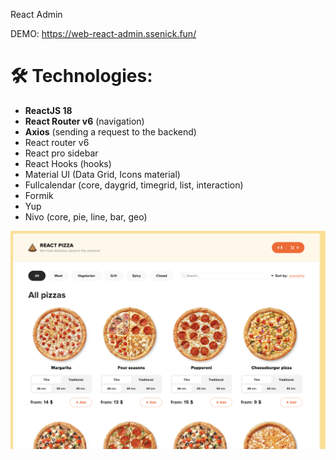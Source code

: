 
React Admin


DEMO: https://web-react-admin.ssenick.fun/

# 🛠 Technologies:

- **ReactJS 18**
- **React Router v6** (navigation)
- **Axios** (sending a request to the backend)
-  React  router v6
- React pro sidebar
- React Hooks (hooks)
- Material UI (Data Grid, Icons material)
- Fullcalendar (core, daygrid, timegrid, list, interaction)
- Formik
- Yup
- Nivo (core, pie, line, bar, geo)

![Screenshot](https://github.com/ssenick/web-application-pizza-v2/blob/main/pizzaImage.png)
